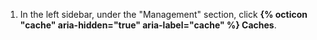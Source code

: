 1. In the left sidebar, under the "Management" section, click **{% octicon "cache" aria-hidden="true" aria-label="cache" %} Caches**.
